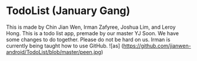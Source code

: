 # TodoList (January Gang)
This is made by Chin Jian Wen, Irman Zafyree, Joshua Lim, and Leroy Hong.
This is a todo list app, premade by our master YJ Soon.
We have some changes to do together.
Please do not be hard on us.
Irman is currently being taught how to use GitHub.
![as]
(https://github.com/jianwen-android/TodoList/blob/master/peen.jpg)
